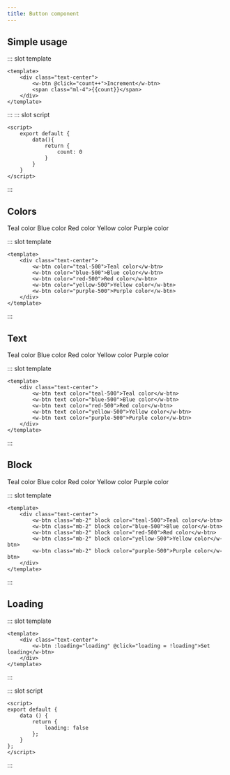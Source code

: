 ```yaml
---
title: Button component
---
```

<component-showcase-view :component-names='["w-btn"]' />

## Simple usage

<component-code-view>

<w-btn-docs-example-1 />

::: slot template
```vue
<template>
    <div class="text-center">
        <w-btn @click="count++">Increment</w-btn>
        <span class="ml-4">{{count}}</span>
    </div>
</template>
```
::: 
::: slot script
```vue
<script>
    export default {
        data(){
            return {
                count: 0
            }
        }
    }
</script>
```
::: 
</component-code-view>

## Colors

<component-code-view>

<div class="text-center">
    <w-btn color="teal-500">Teal color</w-btn>
    <w-btn color="blue-500">Blue color</w-btn>
    <w-btn color="red-500">Red color</w-btn>
    <w-btn color="yellow-500">Yellow color</w-btn>
    <w-btn color="purple-500">Purple color</w-btn>
</div>

::: slot template
```vue
<template>
    <div class="text-center">
        <w-btn color="teal-500">Teal color</w-btn>
        <w-btn color="blue-500">Blue color</w-btn>
        <w-btn color="red-500">Red color</w-btn>
        <w-btn color="yellow-500">Yellow color</w-btn>
        <w-btn color="purple-500">Purple color</w-btn>
    </div>
</template>
```
::: 
</component-code-view>

## Text

<component-code-view>

<div class="text-center">
    <w-btn text color="teal-500">Teal color</w-btn>
    <w-btn text color="blue-500">Blue color</w-btn>
    <w-btn text color="red-500">Red color</w-btn>
    <w-btn text color="yellow-500">Yellow color</w-btn>
    <w-btn text color="purple-500">Purple color</w-btn>
</div>

::: slot template
```vue
<template>
    <div class="text-center">
        <w-btn text color="teal-500">Teal color</w-btn>
        <w-btn text color="blue-500">Blue color</w-btn>
        <w-btn text color="red-500">Red color</w-btn>
        <w-btn text color="yellow-500">Yellow color</w-btn>
        <w-btn text color="purple-500">Purple color</w-btn>
    </div>
</template>
```
::: 
</component-code-view>

## Block

<component-code-view>

<div class="text-center">
    <w-btn class="mb-2" block color="teal-500">Teal color</w-btn>
    <w-btn class="mb-2" block color="blue-500">Blue color</w-btn>
    <w-btn class="mb-2" block color="red-500">Red color</w-btn>
    <w-btn class="mb-2" block color="yellow-500">Yellow color</w-btn>
    <w-btn class="mb-2" block color="purple-500">Purple color</w-btn>
</div>

::: slot template
```vue
<template>
    <div class="text-center">
        <w-btn class="mb-2" block color="teal-500">Teal color</w-btn>
        <w-btn class="mb-2" block color="blue-500">Blue color</w-btn>
        <w-btn class="mb-2" block color="red-500">Red color</w-btn>
        <w-btn class="mb-2" block color="yellow-500">Yellow color</w-btn>
        <w-btn class="mb-2" block color="purple-500">Purple color</w-btn>
    </div>
</template>
```
::: 
</component-code-view>

## Loading

<component-code-view>

<w-btn-docs-example-2 />

::: slot template
```vue
<template>
    <div class="text-center">
        <w-btn :loading="loading" @click="loading = !loading">Set loading</w-btn>
    </div>
</template>
```
::: 

::: slot script
```vue
<script>
export default {
    data () {
        return {
            loading: false
        };
    }
};
</script>
``` 
::: 
</component-code-view>